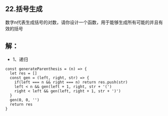 ## 22.括号生成
数字n代表生成括号的对数，请你设计一个函数，用于能够生成所有可能的并且有效的括号

## 解：
* 1、递归
```
const generateParenthesis = (n) => {
  let res = []
  const gen = (left, right, str) => {
    if(left === n && right === n) return res.push(str)
    left < n && gen(left + 1, right, str + '(')
    right < left && gen(left, right + 1, str + ')')
  }
  gen(0, 0, '')
  return res
}
```